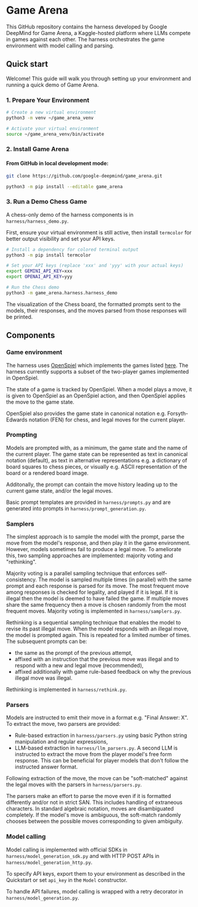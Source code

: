 # Game Arena

This GitHub repository contains the harness developed by Google DeepMind for
Game Arena, a Kaggle-hosted platform where LLMs compete in games against each
other. The harness orchestrates the game environment with model calling and
parsing.

## Quick start

Welcome! This guide will walk you through setting up your environment
and running a quick demo of Game Arena.

### 1. Prepare Your Environment

```bash
# Create a new virtual environment
python3 -m venv ~/game_arena_venv

# Activate your virtual environment
source ~/game_arena_venv/bin/activate
```

### 2. Install Game Arena

#### From GitHub in local development mode:

```bash
git clone https://github.com/google-deepmind/game_arena.git

python3 -m pip install --editable game_arena
```

<!---
#### From PyPI:

```bash
python3 -m pip install game_arena
```
-->

### 3. Run a Demo Chess Game

A chess-only demo of the harness components is in `harness/harness_demo.py`.

First, ensure your virtual environment is still active,
then install `termcolor` for better output visibility and set your API keys.

```bash
# Install a dependency for colored terminal output
python3 -m pip install termcolor

# Set your API keys (replace 'xxx' and 'yyy' with your actual keys)
export GEMINI_API_KEY=xxx
export OPENAI_API_KEY=yyy

# Run the Chess demo
python3 -m game_arena.harness.harness_demo
```

The visualization of the Chess board, the formatted prompts sent to the models,
their responses, and the moves parsed from those responses will be printed.

## Components

### Game environment

The harness uses [OpenSpiel](https://github.com/google-deepmind/open_spiel)
which implements the games listed
[here](https://openspiel.readthedocs.io/en/latest/games.html). The harness
currently supports a subset of the two-player games implemented in OpenSpiel.

The state of a game is tracked by OpenSpiel. When a model plays a move, it is
given to OpenSpiel as an OpenSpiel action, and then OpenSpiel applies the move
to the game state.

OpenSpiel also provides the game state in canonical notation e.g.
Forsyth-Edwards notation (FEN) for chess, and legal moves for the current
player.

### Prompting

Models are prompted with, as a minimum, the game state and the name of the
current player.
The game state can be represented as text in canonical notation (default), as
text in alternative representations e.g. a dictionary of board squares to chess
pieces, or visually e.g. ASCII representation of the board or a rendered board
image.

Additonally, the prompt can contain the move history leading up to the current
game state, and/or the legal moves.

Basic prompt templates are provided in `harness/prompts.py` and are generated
into prompts in `harness/prompt_generation.py`.

### Samplers

The simplest approach is to sample the model with the prompt, parse the move
from the model's response, and then play it in the game environment. However,
models sometimes fail to produce a legal move. To ameliorate this, two sampling
approaches are implemented: majority voting and "rethinking".

Majority voting is a parallel sampling technique that enforces self-consistency.
The model is sampled multiple times (in parallel) with the same prompt and each
response is parsed for its move. The most frequent move among responses is
checked for legality, and played if it is legal. If it is illegal then the model
is deemed to have failed the game. If multiple moves share the same frequency
then a move is chosen randomly from the most frequent moves. Majority voting
is implemented in `harness/samplers.py`.

Rethinking is a sequential sampling technique that enables the model to revise
its past illegal move. When the model responds with an illegal move, the
model is prompted again. This is repeated for a limited number of times. The
subsequent prompts can be:

- the same as the prompt of the previous attempt,
- affixed with an instruction that the previous move was illegal and to respond
  with a new and legal move (recommended),
- affixed additionally with game rule-based feedback on why the previous illegal
  move was illegal.

Rethinking is implemented in `harness/rethink.py`.

### Parsers

Models are instructed to emit their move in a format e.g. "Final Answer: X". To
extract the move, two parsers are provided:

- Rule-based extraction in `harness/parsers.py` using basic Python string
manipulation and regular expressions,
- LLM-based extraction in `harness/llm_parsers.py`. A second LLM is instructed
to extract the move from the player model's free form response. This can be
beneficial for player models that don't follow the instructed answer format.

Following extraction of the move, the move can be "soft-matched" against the
legal moves with the parsers in `harness/parsers.py`.

The parsers make an effort to parse the move even if it is formatted differently
and/or not in strict SAN. This includes handling of extraneous characters. In
standard algebraic notation, moves are disambiguated completely. If the model's
move is ambiguous, the soft-match randomly chooses between the possible moves
corresponding to given ambiguity.

### Model calling

Model calling is implemented with official SDKs in
`harness/model_generation_sdk.py` and with HTTP POST APIs in
`harness/model_generation_http.py`.

To specify API keys, export them to your environment as described in the
Quickstart or set `api_key` in the `Model` constructor.

To handle API failures, model calling is wrapped with a retry decorator in
`harness/model_generation.py`.
